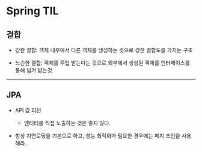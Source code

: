 # Spring TIL


## 결합

- 강한 결합: 객체 내부에서 다른 객체를 생성하는 것으로 강한 결합도를 가지는 구조

- 느슨한 결합: 객체를 주입 받는다는 것으로 외부에서 생성된 객체를 인터페이스를 통해 넘겨 받는것



---
## JPA

- API 값 리턴
  - 엔티티를 직접 노출하는 것은 좋지 않다.

- 항상 지연로딩을 기본으로 하고, 성능 최적화가 필요한 경우에는 페치 조인을 사용해라.
